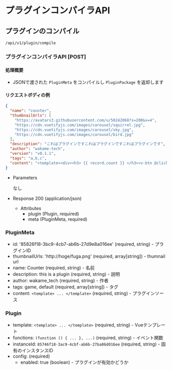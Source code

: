 # プラグインコンパイラAPI

## プラグインのコンパイル
``` 
/api/v1/plugin/compile
```
 
### プラグインコンパイラAPI [POST]
 
#### 処理概要
 
* JSONで渡された `PluginMeta` をコンパイルし `PluginPackage` を返却します

#### リクエストボディの例
```json
{
  "name": "counter",
  "thumbnailUrls": [
    "https://avatars3.githubusercontent.com/u/50242068?s=200&v=4",
    "https://cdn.vuetifyjs.com/images/carousel/squirrel.jpg",
    "https://cdn.vuetifyjs.com/images/carousel/sky.jpg",
    "https://cdn.vuetifyjs.com/images/carousel/bird.jpg"
  ],
  "description": "これはプラグインですこれはプラグインですこれはプラグインです",
  "author": "wakame-tech",
  "version": "v0.1.1",
  "tags": "a,b,c",
  "content": "<template><div><h3> {{ record.count }} </h3><v-btn @click=\"plus\"> Add </v-btn></div></template><script>({initialize () {return {count: 0}},plus() {this.record.count++}})</script>"
}
```

+ Parameters

    なし
 
+ Response 200 (application/json)
 
    + Attributes
        + plugin (Plugin, required)
        + meta (PluginMeta, required)

### PluginMeta
+ id: '85826f18-3bc9-4cb7-ab6b-27d9e8a016ee' (required, string) - プラグインID
+ thumbnailUrls: 'http://hoge/fuga.png' (required, array[string]) - thumnail url
+ name: Counter (required, string) - 名前
+ description: this is a plugin (required, string) - 説明
+ author: wakame_tech (required, string) - 作者
+ tags: game, default (required, array[string]) - タグ
+ content: `<template> ... </template>` (required, string) - プラグインソース

### Plugin
+ template: `<template> ... </template>` (required, string) - Vueテンプレート
+ functions: `(function () { ... }, ...)` (required, string) - イベント関数
+ instanceId: `85746f18-3ac9-4cbf-ab6b-27ba06d016ee` (required, string) - 固有のインスタンスID
+ config: (required)
    + enabled: true (boolean) - プラグインが有効かどうか